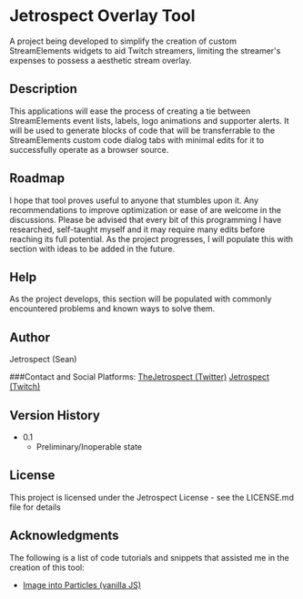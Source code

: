 # Jetrospect Overlay Tool

A project being developed to simplify the creation of custom StreamElements widgets to aid Twitch streamers, limiting the streamer's expenses to possess a aesthetic stream overlay.

## Description

This applications will ease the process of creating a tie between StreamElements event lists, labels, logo animations and supporter alerts. It will be used to generate blocks of code that will be transferrable to the StreamElements custom code dialog tabs with minimal edits for it to successfully operate as a browser source.

## Roadmap

I hope that tool proves useful to anyone that stumbles upon it. Any recommendations to improve optimization or ease of are welcome in the discussions. Please be advised that every bit of this programming I have researched, self-taught myself and it may require many edits before reaching its full potential. As the project progresses, I will populate this with section with ideas to be added in the future.

## Help

As the project develops, this section will be populated with commonly encountered problems and known ways to solve them.

## Author

Jetrospect (Sean)

###Contact and Social Platforms:
[TheJetrospect (Twitter)](https://twitter.com/theJetrospect)
[Jetrospect (Twitch)](https://twitch.tv/Jetrospect)

## Version History

* 0.1
    * Preliminary/Inoperable state

## License

This project is licensed under the Jetrospect License - see the LICENSE.md file for details

## Acknowledgments

The following is a list of code tutorials and snippets that assisted me in the creation of this tool:
* [Image into Particles (vanilla JS)](https://codepen.io/franksLaboratory/pen/dyYGMwQ)
